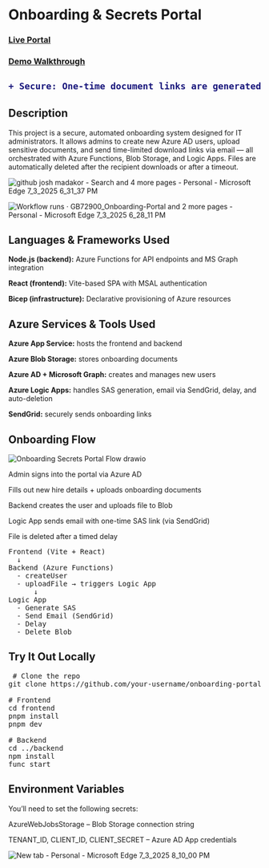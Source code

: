 <h1>Onboarding & Secrets Portal</h1>

### [Live Portal](https://green-hill-0b287d810.2.azurestaticapps.net)
### [Demo Walkthrough](https://www.youtube.com/watch?v=-kgkzAwlAg4)

<h2>
 
```diff
+ Secure: One-time document links are generated and automatically expire
```
 
 </h2>

 </h2> <h2>Description</h2>
This project is a secure, automated onboarding system designed for IT administrators. It allows admins to create new Azure AD users, upload sensitive documents, and send time-limited download links via email — all orchestrated with Azure Functions, Blob Storage, and Logic Apps. Files are automatically deleted after the recipient downloads or after a timeout.

![github josh madakor - Search and 4 more pages - Personal - Microsoft​ Edge 7_3_2025 6_31_37 PM](https://github.com/user-attachments/assets/d7f0da59-5691-457a-95cc-d95b5aec2d88)

![Workflow runs · GB72900_Onboarding-Portal and 2 more pages - Personal - Microsoft​ Edge 7_3_2025 6_28_11 PM](https://github.com/user-attachments/assets/69f998a5-b39b-4797-87d8-4f87f9e93e74)


 <h2>Languages & Frameworks Used</h2>
<b>Node.js (backend):</b> Azure Functions for API endpoints and MS Graph integration

<b>React (frontend):</b> Vite-based SPA with MSAL authentication

<b>Bicep (infrastructure):</b> Declarative provisioning of Azure resources

<h2>Azure Services & Tools Used</h2>
<b>Azure App Service:</b> hosts the frontend and backend

<b>Azure Blob Storage:</b> stores onboarding documents

<b>Azure AD + Microsoft Graph:</b> creates and manages new users

<b>Azure Logic Apps:</b> handles SAS generation, email via SendGrid, delay, and auto-deletion

<b>SendGrid:</b> securely sends onboarding links

<h2>Onboarding Flow</h2> 

![Onboarding   Secrets Portal Flow drawio](https://github.com/user-attachments/assets/20fcd8ec-151c-44c0-a651-21b5b884f728)

Admin signs into the portal via Azure AD

Fills out new hire details + uploads onboarding documents

Backend creates the user and uploads file to Blob

Logic App sends email with one-time SAS link (via SendGrid)

File is deleted after a timed delay

<pre>
Frontend (Vite + React)
  ↓
Backend (Azure Functions)
  - createUser
  - uploadFile → triggers Logic App
      ↓
Logic App
  - Generate SAS
  - Send Email (SendGrid)
  - Delay
  - Delete Blob
</pre>

<h2>Try It Out Locally</h2>

<pre> # Clone the repo
git clone https://github.com/your-username/onboarding-portal.git

# Frontend
cd frontend
pnpm install
pnpm dev

# Backend
cd ../backend
npm install
func start
</pre>

<h2>Environment Variables</h2>
You’ll need to set the following secrets:

AzureWebJobsStorage – Blob Storage connection string

TENANT_ID, CLIENT_ID, CLIENT_SECRET – Azure AD App credentials

![New tab - Personal - Microsoft​ Edge 7_3_2025 8_10_00 PM](https://github.com/user-attachments/assets/3be83197-1919-4dcd-bdd6-5c2ce588d7dc)

